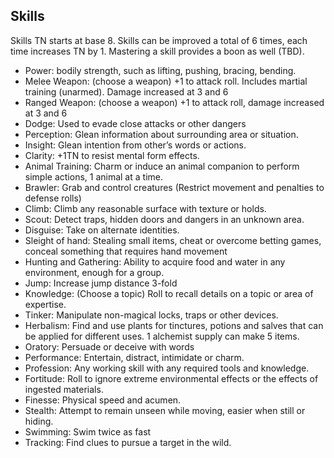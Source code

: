 ## Skills

Skills TN starts at base 8. Skills can be improved a total of 6 times, each time increases TN by 1.
Mastering a skill provides a boon as well (TBD).

- Power: bodily strength, such as lifting, pushing, bracing, bending.
- Melee Weapon: (choose a weapon) +1 to attack roll. Includes martial training (unarmed). Damage increased at 3 and 6
- Ranged Weapon: (choose a weapon) +1 to attack roll, damage increased at 3 and 6
- Dodge: Used to evade close attacks or other dangers
- Perception: Glean information about surrounding area or situation.
- Insight: Glean intention from other’s words or actions.
- Clarity: +1TN to resist mental form effects.
- Animal Training: Charm or induce an animal companion to perform simple actions, 1 animal at a time.
- Brawler: Grab and control creatures (Restrict movement and penalties to defense rolls)
- Climb: Climb any reasonable surface with texture or holds.
- Scout: Detect traps, hidden doors and dangers in an unknown area.
- Disguise: Take on alternate identities.
- Sleight of hand: Stealing small items, cheat or overcome betting games, conceal something that requires hand movement
- Hunting and Gathering: Ability to acquire food and water in any environment, enough for a group.
- Jump: Increase jump distance 3-fold
- Knowledge: (Choose a topic) Roll to recall details on a topic or area of expertise.
- Tinker: Manipulate non-magical locks, traps or other devices.
- Herbalism: Find and use plants for tinctures, potions and salves that can be applied for different uses. 1 alchemist supply can make 5 items. 
- Oratory: Persuade or deceive with words
- Performance: Entertain, distract, intimidate or charm.
- Profession: Any working skill with any required tools and knowledge.
- Fortitude: Roll to ignore extreme environmental effects or the effects of ingested materials.
- Finesse: Physical speed and acumen. 
- Stealth: Attempt to remain unseen while moving, easier when still or hiding.
- Swimming: Swim twice as fast
- Tracking: Find clues to pursue a target in the wild.